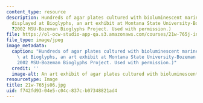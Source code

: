 ```yaml
---
content_type: resource
description: Hundreds of agar plates cultured with bioluminescent marine bacteria
  displayed at Bioglyphs, an art exhibit at Montana State University-Bozeman. (Image
  ?2002 MSU-Bozeman Bioglyphs Project. Used with permission.)
file: https://ol-ocw-studio-app-qa.s3.amazonaws.com/courses/21w-765j-interactive-and-non-linear-narrative-theory-and-practice-spring-2006/f742fd9304e5c04c837cb07348821ad4_21w-765js06.jpg
file_type: image/jpeg
image_metadata:
  caption: "Hundreds of agar plates cultured with bioluminescent marine bacteria displayed\
    \ at Bioglyphs, an art exhibit at Montana State University-Bozeman. (Image \xA9\
    2002 MSU-Bozeman Bioglyphs Project. Used with permission.)"
  credit: ''
  image-alt: An art exhibit of agar plates cultured with bioluminescent bacteria.
resourcetype: Image
title: 21w-765js06.jpg
uid: f742fd93-04e5-c04c-837c-b07348821ad4
---
```

